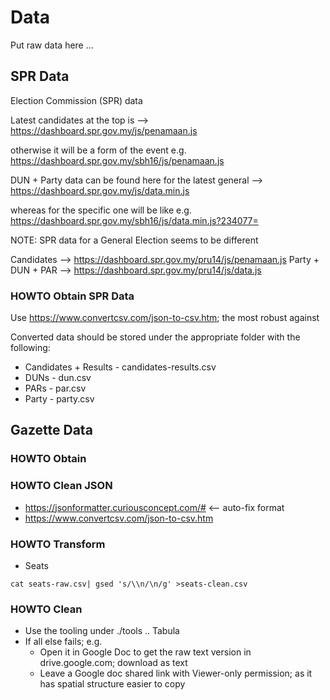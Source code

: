# Data

Put raw data here ...

## SPR Data

Election Commission (SPR) data 

Latest candidates at the top is --> https://dashboard.spr.gov.my/js/penamaan.js

otherwise it will be a form of the event e.g.  https://dashboard.spr.gov.my/sbh16/js/penamaan.js

DUN + Party data can be found here for the latest general --> https://dashboard.spr.gov.my/js/data.min.js

whereas for the specific one will be like e.g. https://dashboard.spr.gov.my/sbh16/js/data.min.js?234077=

NOTE: SPR data for a General Election seems to be different

Candidates --> https://dashboard.spr.gov.my/pru14/js/penamaan.js
Party + DUN + PAR --> https://dashboard.spr.gov.my/pru14/js/data.js

### HOWTO Obtain SPR Data

Use https://www.convertcsv.com/json-to-csv.htm; the most robust against

Converted data should be stored under the appropriate folder with the following:
- Candidates + Results - candidates-results.csv
- DUNs - dun.csv
- PARs - par.csv
- Party - party.csv


## Gazette Data

### HOWTO Obtain

### HOWTO Clean JSON

- https://jsonformatter.curiousconcept.com/# <-- auto-fix format
- https://www.convertcsv.com/json-to-csv.htm
 
### HOWTO Transform

- Seats 

```
cat seats-raw.csv| gsed 's/\\n/\n/g' >seats-clean.csv
```

### HOWTO Clean

- Use the tooling under ./tools .. Tabula
- If all else fails; e.g.
  - Open it in Google Doc to get the raw text version in drive.google.com; download as text
  - Leave a Google doc shared link with Viewer-only permission; as it has spatial structure easier to copy
